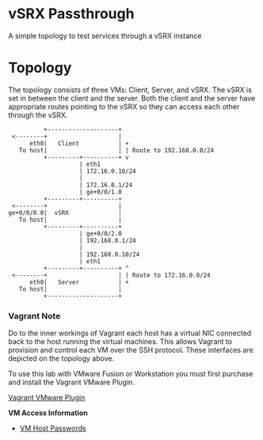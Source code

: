 vSRX Passthrough
================

A simple topology to test services through a vSRX instance

Topology
========

The topology consists of three VMs: Client, Server, and vSRX. The vSRX is set in between the client and the server. Both the client and the server have appropriate routes pointing to the vSRX so they can access each other through the vSRX.

```
          +--------------------+                          
 <--------+                    |                          
      eth0|   Client           | +                        
   To host|                    | | Route to 192.168.0.0/24
          +---------+----------+ v                        
                    | eth1                                
                    | 172.16.0.10/24                      
                    |                                     
                    | 172.16.0.1/24                       
                    | ge+0/0/1.0                          
          +---------+----------+                          
 <--------+                    |                          
ge+0/0/0.0|  vSRX              |                         
   To host|                    | 
          +---------+----------+                         
                    | ge+0/0/2.0                          
                    | 192.168.0.1/24                      
                    |                                     
                    | 192.168.0.10/24                     
                    | eth1                                
          +---------+----------+ ^                        
 <--------+                    | | Route to 172.16.0.0/24 
      eth0|   Server           | +                        
   To host|                    |                          
          +--------------------+                          
```

### Vagrant Note

Do to the inner workings of Vagrant each host has a virtual NIC connected back to the host running the virtual machines. This allows Vagrant to provision and control each VM over the SSH protocol. These interfaces are depicted on the topology above.

To use this lab with VMware Fusion or Workstation you must first purchase and install the Vagrant VMware Plugin.

[Vagrant VMware Plugin](https://www.vagrantup.com/vmware)

**VM Access Information**

-	[VM Host Passwords](https://github.com/JNPRAutomate/vSRX-Passthrough/blob/master/docs/vmpasswords.md)
